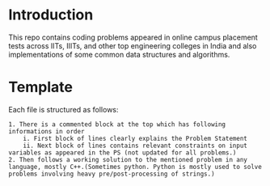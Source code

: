 # Introduction
This repo contains coding problems appeared in online campus placement tests across IITs, IIITs, and other top engineering colleges in India and also implementations of some common data structures and algorithms.

# Template
Each file is structured as follows:

    1. There is a commented block at the top which has following informations in order
        i. First block of lines clearly explains the Problem Statement
        ii. Next block of lines contains relevant constraints on input variables as appeared in the PS (not updated for all problems.)
    2. Then follows a working solution to the mentioned problem in any language, mostly C++.(Sometimes python. Python is mostly used to solve problems involving heavy pre/post-processing of strings.) 

